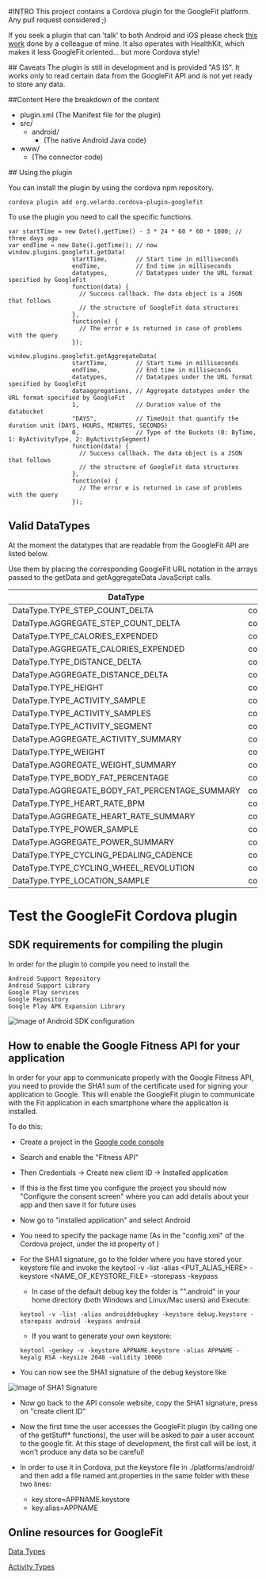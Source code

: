 #INTRO
This project contains a Cordova plugin for the GoogleFit platform.
Any pull request considered ;)

If you seek a plugin that can 'talk' to both Android and iOS please check [this work](https://github.com/dariosalvi78/cordova-plugin-health) done by a colleague of mine.
It also operates with HealthKit, which makes it less GoogleFit oriented... but more Cordova style!


## Caveats
The plugin is still in development and is provided "AS IS".
It works only to read certain data from the GoogleFit API and is not yet ready to store any data.


##Content
Here the breakdown of the content

- plugin.xml  (The Manifest file for the plugin)
- src/
   - android/
      - <Java source code>  (The native Android Java code)
- www/
   - <JavaScript interface> (The connector code)



## Using the plugin

You can install the plugin by using the cordova npm repository.

```
cordova plugin add org.velardo.cordova-plugin-googlefit
```

To use the plugin you need to call the specific functions.
```
var startTime = new Date().getTime() - 3 * 24 * 60 * 60 * 1000; // three days ago
var endTime = new Date().getTime(); // now
window.plugins.googlefit.getData(
                  startTime,        // Start time in milliseconds
                  endTime,          // End time in milliseconds
                  datatypes,        // Datatypes under the URL format specified by GoogleFit
                  function(data) {
                    // Success callback. The data object is a JSON that follows
                    // the structure of GoogleFit data structures
                  },
                  function(e) {
                    // The error e is returned in case of problems with the query
                  });

window.plugins.googlefit.getAggregateData(
                  startTime,        // Start time in milliseconds
                  endTime,          // End time in milliseconds
                  datatypes,        // Datatypes under the URL format specified by GoogleFit
                  dataaggregations, // Aggregate datatypes under the URL format specified by GoogleFit
                  1,                // Duration value of the databucket
                  "DAYS",           // TimeUnit that quantify the duration unit (DAYS, HOURS, MINUTES, SECONDS)
                  0,                // Type of the Buckets (0: ByTime, 1: ByActivityType, 2: ByActivitySegment)
                  function(data) {
                    // Success callback. The data object is a JSON that follows
                    // the structure of GoogleFit data structures
                  },
                  function(e) {
                    // The error e is returned in case of problems with the query
                  });
```

Valid DataTypes
------

At the moment the datatypes that are readable from the GoogleFit API are listed below.

Use them by placing the corresponding GoogleFit URL notation in the arrays passed to the getData and getAggregateData JavaScript calls.

| DataType                                       | URL format                               |
| ---------------------------------------------- | ---------------------------------------- |
| DataType.TYPE_STEP_COUNT_DELTA                 | com.google.step_count.delta              |
| DataType.AGGREGATE_STEP_COUNT_DELTA            | com.google.step_count.delta              |
| DataType.TYPE_CALORIES_EXPENDED                | com.google.calories.expended             |
| DataType.AGGREGATE_CALORIES_EXPENDED           | com.google.calories.expended             |
| DataType.TYPE_DISTANCE_DELTA                   | com.google.distance.delta                |
| DataType.AGGREGATE_DISTANCE_DELTA              | com.google.distance.delta                |
| DataType.TYPE_HEIGHT                           | com.google.height                        |
| DataType.TYPE_ACTIVITY_SAMPLE                  | com.google.activity.sample (deprecated)  |
| DataType.TYPE_ACTIVITY_SAMPLES                 | com.google.activity.samples              |
| DataType.TYPE_ACTIVITY_SEGMENT                 | com.google.activity.segment              |
| DataType.AGGREGATE_ACTIVITY_SUMMARY            | com.google.activity.summary              |
| DataType.TYPE_WEIGHT                           | com.google.weight                        |
| DataType.AGGREGATE_WEIGHT_SUMMARY              | com.google.weight.summary                |
| DataType.TYPE_BODY_FAT_PERCENTAGE              | com.google.body.fat.percentage           |
| DataType.AGGREGATE_BODY_FAT_PERCENTAGE_SUMMARY | com.google.body.fat_percentage.summary   |
| DataType.TYPE_HEART_RATE_BPM                   | com.google.heart_rate.bpm                |
| DataType.AGGREGATE_HEART_RATE_SUMMARY          | com.google.heart_rate.summary            |
| DataType.TYPE_POWER_SAMPLE                     | com.google.power.sample                  |
| DataType.AGGREGATE_POWER_SUMMARY               | com.google.power.summary                 |
| DataType.TYPE_CYCLING_PEDALING_CADENCE         | com.google.cycling.pedaling.cadence      |
| DataType.TYPE_CYCLING_WHEEL_REVOLUTION         | com.google.cycling.wheel_revolution.rpm  |
| DataType.TYPE_LOCATION_SAMPLE                  | com.google.location.sample               |



# Test the GoogleFit Cordova plugin

## SDK requirements for compiling the plugin
In order for the plugin to compile you need to install the
```
Android Support Repository
Android Support Library
Google Play services
Google Repository
Google Play APK Expansion Library
```
 ![Image of Android SDK configuration](_imgs/Android_SDK.png)


## How to enable the Google Fitness API for your application

In order for your app to communicate properly with the Google Fitness API, you need to provide the SHA1 sum of the certificate used for signing your application to Google. This will enable the GoogleFit plugin to communicate with the Fit application in each smartphone where the application is installed.

To do this:
 * Create a project in the [Google code console](https://code.google.com/apis/console/?pli=1)
 * Search and enable the "Fitness API"
 * Then Credentials → Create new client ID → Installed application
 * If this is the first time you configure the project you should now "Configure the consent screen" where you can add details about your app and then save it for future uses
 * Now go to "installed application" and select Android
 * You need to specify the package name (As in the "config.xml" of the Cordova project, under the id property of <widget>)

 * For the SHA1 signature, go to the folder where you have stored your keystore file and invoke the
  keytool -v -list -alias <PUT_ALIAS_HERE> -keystore <NAME_OF_KEYSTORE_FILE> -storepass <PASSWORD> -keypass <PASSWORD>
    * In case of the default debug key the folder is "".android" in your home directory (both Windows and Linux/Mac users) and Execute:
    ```
    keytool -v -list -alias androiddebugkey -keystore debug.keystore -storepass android -keypass android
    ```
    * If you want to generate your own keystore:
    ```
    keytool -genkey -v -keystore APPNAME.keystore -alias APPNAME -keyalg RSA -keysize 2048 -validity 10000
    ```

 * You can now see the SHA1 signature of the debug keystore like

  ![Image of SHA1 Signature](_imgs/sha1.png)

 * Now go back to the API console website, copy the SHA1 signature, press on "create client ID"

 * Now the first time the user accesses the GoogleFit plugin (by calling one of the getStuff* functions), the user will be asked to pair a user account to the google fit. At this stage of development, the first call will be lost, it won't produce any data so be careful!

 * In order to use it in Cordova, put the keystore file in ./platforms/android/ and then add a file named ant.properties in the same folder with these two lines:
    * key.store=APPNAME.keystore
    * key.alias=APPNAME


Online resources for GoogleFit
------

[Data Types](https://developers.google.com/fit/android/data-types)


[Activity Types](https://developers.google.com/fit/rest/v1/reference/activity-types)
